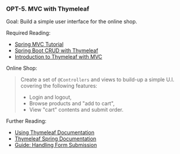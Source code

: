 ### OPT-5. MVC with Thymeleaf

Goal: Build a simple user interface for the online shop.

Required Reading:

- [Spring MVC Tutorial](https://www.baeldung.com/spring-mvc-tutorial)
- [Spring Boot CRUD with Thymeleaf](https://www.baeldung.com/spring-boot-crud-thymeleaf)
- [Introduction to Thymeleaf with MVC](https://www.baeldung.com/thymeleaf-in-spring-mvc)

Online Shop:

> Create a set of `@Controllers` and views to build-up a simple U.I. covering the following features:
>
> - Login and logout,
> - Browse products and "add to cart",
> - View "cart" contents and submit order.

Further Reading:

- [Using Thymeleaf Documentation](https://www.thymeleaf.org/doc/tutorials/3.0/usingthymeleaf.html)
- [Thymeleaf Spring Documentation](https://www.thymeleaf.org/doc/tutorials/3.0/thymeleafspring.html)
- [Guide: Handling Form Submission](https://spring.io/guides/gs/handling-form-submission/)

